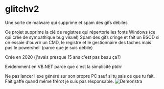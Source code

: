 # glitchv2
Une sorte de malware qui supprime et spam des gifs débiles

Ce projet supprime la clé de registres qui répertorie les fonts Windows (ce qui crée de sympathique bug visuel)
Spam des gifs cringe et fait un BSOD si on essaie d'ouvrir un CMD, le registre et le gestionnaire des taches mais pas le powershell (parce que je suis débile)

Crée en 2020 (j'avais presque 15 ans c'est pas beau ça?)

Evidemment en VB.NET parce que c'est la simplicité ptdrr

Ne pas lancer l'exe généré sur son propre PC sauf si tu sais ce que tu fait.
Fait gaffe quand même frérot je suis pas résponsable.
![Demonstra](https://user-images.githubusercontent.com/42698703/185767332-1572a0a4-23e2-4679-a09a-cd521388eadd.gif)
